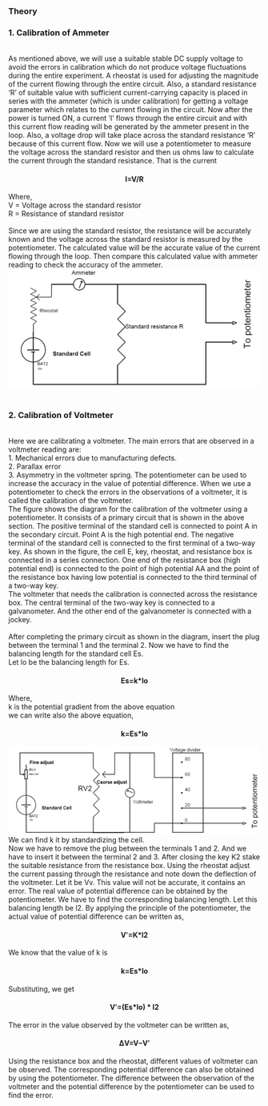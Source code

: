 ### Theory
<h3>1. Calibration of Ammeter </h3> <br>
As mentioned above, we will use a suitable stable DC supply voltage to avoid the errors in calibration which do not produce voltage fluctuations during the entire experiment. A rheostat is used for adjusting the magnitude of the current flowing through the entire circuit. Also, a standard resistance ‘R’ of suitable value with sufficient current-carrying capacity is placed in series with the ammeter (which is under calibration) for getting a voltage parameter which relates to the current flowing in the circuit. 
Now after the power is turned ON, a current ‘I’ flows through the entire circuit and with this current flow reading will be generated by the ammeter present in the loop. Also, a voltage drop will take place across the standard resistance ‘R’ because of this current flow. 
Now we will use a potentiometer to measure the voltage across the standard resistor and then us ohms law to calculate the current through the standard resistance. 
That is the current  <br>    
 <h4>                     
<p align="center">
  I=V/R
</p>
 </h4>
Where,<br>
            V = Voltage across the standard resistor  <br>
            R = Resistance of standard resistor 
<br><br>
Since we are using the standard resistor, the resistance will be accurately known and the voltage across the standard resistor is measured by the potentiometer. The calculated value will be the accurate value of the current flowing through the loop. Then compare this calculated value with ammeter reading to check the accuracy of the ammeter.<br>

<img src="experiment/images/img_amm_b_pot.png">

<br> 
<br>



<h3>2. Calibration of Voltmeter </h3><br>
Here we are calibrating a voltmeter. The main errors that are observed in a voltmeter reading are:<br>
1. Mechanical errors due to manufacturing defects. <br>
2. Parallax error <br>
3. Asymmetry in the voltmeter spring.<pr> 
The potentiometer can be used to increase the accuracy in the value of potential difference. <pr>
When we use a potentiometer to check the errors in the observations of a voltmeter, it is called the calibration of the voltmeter. <br>
The figure shows the diagram for the calibration of the voltmeter using a potentiometer. 
It consists of a primary circuit that is shown in the above section. The positive terminal of the standard cell is connected to point A in the secondary circuit. Point A is the high potential end. The negative terminal of the standard cell is connected to the first terminal of a two-way key. As shown in the figure, the cell E, key, rheostat, and resistance box is connected in a series connection. One end of the resistance box (high potential end) is connected to the point of high potential AA and the point of the resistance box having low potential is connected to the third terminal of a two-way key.  <br>
The voltmeter that needs the calibration is connected across the resistance box. The central terminal of the two-way key is connected to a galvanometer. And the other end of the galvanometer is connected with a jockey. <br><br>
After completing the primary circuit as shown in the diagram, insert the plug between the terminal 1 and the terminal 2. Now we have to find the balancing length for the standard cell Es. <br>
Let lo be the balancing length for Es. <br>
<h4>                     
<p align="center">
  Es=k*lo
</p>
 </h4>
Where, <br> k is the potential gradient from the above equation <br>we can write also the above equation, 
<h4>                     
<p align="center">
  k=Es*lo 
</p>
 </h4>
 
 <img src="experiment/images/img_volt_b_pot.png">
 
<br>
We can find k it by standardizing the cell. <br>
Now we have to remove the plug between the terminals 1 and 2. And we have to insert it between the terminal 2 and 3. After closing the key K2 stake the suitable resistance from the resistance box. Using the rheostat adjust the current passing through the resistance and note down the deflection of the voltmeter. Let it be Vv. This value will not be accurate, it contains an error. The real value of potential difference can be obtained by the potentiometer. We have to find the corresponding balancing length. Let this balancing length be l2. By applying the principle of the potentiometer, the actual value of potential difference can be written as, <br>
<h4>                     
<p align="center">
  V′=K*l2 
</p>
 </h4>
 We know that the value of k is
 <h4>                     
<p align="center">
  k=Es*lo 
</p>
 </h4>
 Substituting, we get 
 <h4>                     
<p align="center">
   V′=(Es*lo) * l2 
</p>
 </h4>
The error in the value observed by the voltmeter can be written as, 
  <h4>                     
<p align="center">
   ΔV=V−V′ 
</p>
 </h4>
Using the resistance box and the rheostat, different values of voltmeter can be observed. The corresponding potential difference can also be obtained by using the potentiometer. The difference between the observation of the voltmeter and the potential difference by the potentiometer can be used to find the error. 
